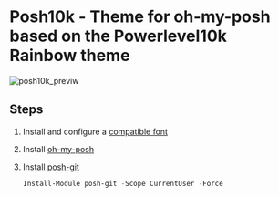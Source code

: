 # Posh10k - Theme for oh-my-posh based on the Powerlevel10k Rainbow theme

![posh10k_previw](https://github.com/user-attachments/assets/0594eaf5-9066-4eab-a6d6-55bc768130f3)

## Steps

1. Install and configure a [compatible font](https://github.com/romkatv/powerlevel10k#manual-font-installation)
2. Install [oh-my-posh](https://ohmyposh.dev/)
3. Install [posh-git](https://github.com/dahlbyk/posh-git)

    ```powershell
    Install-Module posh-git -Scope CurrentUser -Force
    ```
